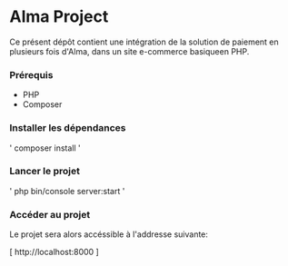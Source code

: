 # Alma Project #

Ce présent dépôt contient une intégration de la solution de paiement en plusieurs fois d'Alma, dans un site e-commerce basiqueen PHP.

### Prérequis ###
* PHP
* Composer

### Installer les dépendances ###

' composer install '

### Lancer le projet ###

' php bin/console server:start '

### Accéder au projet ###

Le projet sera alors accéssible à l'addresse suivante:

[  http://localhost:8000  ]
